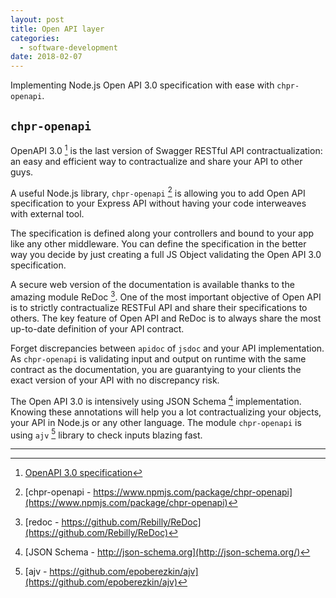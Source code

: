 ```yaml
---
layout: post
title: Open API layer
categories:
  - software-development
date: 2018-02-07
---
```


Implementing Node.js Open API 3.0 specification with ease with `chpr-openapi`.

## `chpr-openapi`

OpenAPI 3.0 [^1] is the last version of Swagger RESTful API contractualization: an easy and efficient way to contractualize and share your API to other guys.

A useful Node.js library, `chpr-openapi` [^2] is allowing you to add Open API specification to your Express API without having your code interweaves with external tool.

The specification is defined along your controllers and bound to your app like any other middleware. You can define the specification in the better way you decide by just creating a full JS Object validating the Open API 3.0 specification.

A secure web version of the documentation is available thanks to the amazing module ReDoc [^3]. One of the most important objective of Open API is to strictly contractualize RESTFul API and share their specifications to others. The key feature of Open API and ReDoc is to always share the most up-to-date definition of your API contract.

Forget discrepancies between `apidoc` of `jsdoc` and your API implementation. As `chpr-openapi` is validating input and output on runtime with the same contract as the documentation, you are guarantying to your clients the exact version of your API with no discrepancy risk.

The Open API 3.0 is intensively using JSON Schema [^4] implementation. Knowing these annotations will help you a lot contractualizing your objects, your API in Node.js or any other language. The module `chpr-openapi` is using `ajv` [^5] library to check inputs blazing fast.

---

[^1]: [OpenAPI 3.0 specification](https://github.com/OAI/OpenAPI-Specification/blob/master/versions/3.0.0.md)

[^2]: [chpr-openapi - https://www.npmjs.com/package/chpr-openapi](https://www.npmjs.com/package/chpr-openapi)

[^3]: [redoc - https://github.com/Rebilly/ReDoc](https://github.com/Rebilly/ReDoc)

[^4]: [JSON Schema - http://json-schema.org](http://json-schema.org/)

[^5]: [ajv - https://github.com/epoberezkin/ajv](https://github.com/epoberezkin/ajv)
<!--stackedit_data:
eyJoaXN0b3J5IjpbMTE4OTc4MjY1OV19
-->